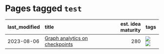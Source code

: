 # Pages tagged `test`

|last_modified|title|est. idea maturity|tags
|:---|:---|---:|:---|
|2023-08-06|[Graph analytics on checkpoints](../Graph_analytics_on_checkpoints.md)|280|[![](https://img.shields.io/badge/tag-from_issue-ea1833)](../tags/from_issue.md) [![](https://img.shields.io/badge/tag-test-f14da)](../tags/test.md)|